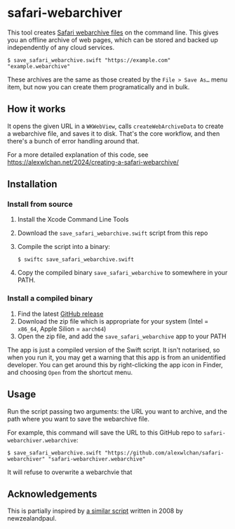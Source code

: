 # safari-webarchiver

This tool creates [Safari webarchive files](https://en.wikipedia.org/wiki/Webarchive) on the command line.
This gives you an offline archive of web pages, which can be stored and backed up independently of any cloud services.

```console
$ save_safari_webarchive.swift "https://example.com" "example.webarchive"
```

These archives are the same as those created by the `File > Save As…` menu item, but now you can create them programatically and in bulk.

## How it works

It opens the given URL in a `WKWebView`, calls `createWebArchiveData` to create a webarchive file, and saves it to disk.
That's the core workflow, and then there's a bunch of error handling around that.

For a more detailed explanation of this code, see <https://alexwlchan.net/2024/creating-a-safari-webarchive/>

## Installation

### Install from source

1.  Install the Xcode Command Line Tools
2.  Download the `save_safari_webarchive.swift` script from this repo
3.  Compile the script into a binary:

    ```console
    $ swiftc save_safari_webarchive.swift
    ```

4.  Copy the compiled binary `save_safari_webarchive` to somewhere in your PATH.

### Install a compiled binary

1.  Find the latest [GitHub release](https://github.com/alexwlchan/safari-webarchiver/releases)
2.  Download the zip file which is appropriate for your system (Intel = `x86_64`, Apple Silion = `aarch64`)
3.  Open the zip file, and add the `save_safari_webarchive` app to your PATH

The app is just a compiled version of the Swift script.
It isn't notarised, so when you run it, you may get a warning that this app is from an unidentified developer.
You can get around this by right-clicking the app icon in Finder, and choosing `Open` from the shortcut menu.

## Usage

Run the script passing two arguments: the URL you want to archive, and the path where you want to save the webarchive file.

For example, this command will save the URL to this GitHub repo to `safari-webarchiver.webarchive`:

```console
$ save_safari_webarchive.swift "https://github.com/alexwlchan/safari-webarchiver" "safari-webarchiver.webarchive"
```

It will refuse to overwrite a webarchvie that

## Acknowledgements

This is partially inspired by [a similar script](https://github.com/newzealandpaul/webarchiver) written in 2008 by newzealandpaul.
